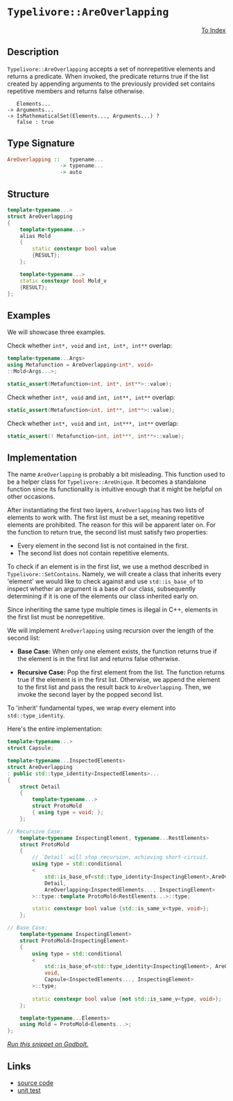 <!-- Copyright 2024 Feng Mofan
SPDX-License-Identifier: Apache-2.0 -->

# `Typelivore::AreOverlapping`

<p style='text-align: right;'><a href="../../../index.md#list-examinations-2">To Index</a></p>

## Description

`Typelivore::AreOverlapping` accepts a set of nonrepetitive elements and returns a predicate.
When invoked, the predicate returns true if the list created by appending arguments to the previously provided set contains repetitive members and returns false otherwise.

<pre><code>   Elements...
-> Arguments...
-> IsMathematicalSet(Elements..., Arguments...) ?
   false : true</code></pre>

## Type Signature

```Haskell
AreOverlapping ::   typename...
                 -> typename...
                 -> auto
```

## Structure

```C++
template<typename...>
struct AreOverlapping
{
    template<typename...>
    alias Mold
    {
        static constexpr bool value
        {RESULT};
    };

    template<typename...>
    static constexpr bool Mold_v 
    {RESULT};
};
```

## Examples

We will showcase three examples.

Check whether `int*, void` and `int, int*, int**` overlap:

```C++
template<typename...Args>
using Metafunction = AreOverlapping<int*, void>
::Mold<Args...>;

static_assert(Metafunction<int, int*, int**>::value);
```

Check whether `int*, void` and `int, int**, int**` overlap:

```C++
static_assert(Metafunction<int, int**, int**>::value);
```

Check whether `int*, void` and `int, int***, int**` overlap:

```C++
static_assert(! Metafunction<int, int***, int**>::value);
```

## Implementation

The name `AreOverlapping` is probably a bit misleading.
This function used to be a helper class for `Typelivore::AreUnique`.
It becomes a standalone function since its functionality is intuitive enough that it might be helpful on other occasions.

After instantiating the first two layers, `AreOverlapping` has two lists of elements to work with.
The first list must be a set, meaning repetitive elements are prohibited. The reason for this will be apparent later on.
For the function to return true, the second list must satisfy two properties:

- Every element in the second list is not contained in the first.
- The second list does not contain repetitive elements.

To check if an element is in the first list, we use a method described in `Typelivore::SetContains`.
Namely, we will create a class that inherits every 'element' we would like to check against and use `std::is_base_of` to inspect whether an argument is a base of our class, subsequently determining if it is one of the elements our class inherited early on.

Since inheriting the same type multiple times is illegal in C++, elements in the first list must be nonrepetitive.

We will implement `AreOverlapping` using recursion over the length of the second list:

- **Base Case:** When only one element exists, the function returns true if the element is in the first list and returns false otherwise.

- **Recursive Case:** Pop the first element from the list.
The function returns true if the element is in the first list.
Otherwise, we append the element to the first list and pass the result back to `AreOverlapping`.
Then, we invoke the second layer by the popped second list.

To 'inherit' fundamental types, we wrap every element into `std::type_identity`.

Here's the entire implementation:

```C++
template<typename...>
struct Capsule;

template<typename...InspectedElements>
struct AreOverlapping
: public std::type_identity<InspectedElements>...
{
    struct Detail
    {
        template<typename...>
        struct ProtoMold
        { using type = void; };
    };

// Recursive Case:
    template<typename InspectingElement, typename...RestElements>
    struct ProtoMold
    {
        // `Detail` will stop recursion, achieving short-circuit.
        using type = std::conditional
        <
            std::is_base_of<std::type_identity<InspectingElement>,AreOverlapping>::value, 
            Detail, 
            AreOverlapping<InspectedElements..., InspectingElement>
        >::type::template ProtoMold<RestElements...>::type;

        static constexpr bool value {std::is_same_v<type, void>};
    };

// Base Case:
    template<typename InspectingElement>
    struct ProtoMold<InspectingElement>
    {
        using type = std::conditional
        <
            std::is_base_of<std::type_identity<InspectingElement>, AreOverlapping>::value, 
            void,
            Capsule<InspectedElements..., InspectingElement>
        >::type;
        
        static constexpr bool value {not std::is_same_v<type, void>};
    };

    template<typename...Elements>
    using Mold = ProtoMold<Elements...>;
};
```

[*Run this snippet on Godbolt.*](https://godbolt.org/#z:OYLghAFBqd5QCxAYwPYBMCmBRdBLAF1QCcAaPECAMzwBtMA7AQwFtMQByARg9KtQYEAysib0QXACx8BBAKoBnTAAUAHpwAMvAFYTStJg1DIApACYAQuYukl9ZATwDKjdAGFUtAK4sGIAMykrgAyeAyYAHI%2BAEaYxCAArBqkAA6oCoRODB7evgGp6ZkCoeFRLLHxSbaY9o4CQgRMxAQ5Pn6BdpgOWQ1NBCWRMXGJyQqNza15HeP9YYPlw0kAlLaoXsTI7Bzm/mHI3lgA1Cb%2Bbl6OtIQAnifYJhoAgjt7B5jHpwRXKZgA%2BgTETEIClu9yeZl2DH2XiOJzcyDG6CwVBBj1BBEwLBSBnRsM%2B32YbAAdMSUQ8xsQvA5Dm4mCkFF56CcrKjHujMdjMLivoxWJhiYSAJIMBTfByYdDYehsQTA/x3R7kykEQ4PYiYADyADc4gYUikwsBQSBDikvNFLshDgiQCA8b88FhBNdYUKRV10RKpYwCLLsPzQSYAOzMh6HMNW/5Kw4AEUwjTooPDx2DiaT4bZWKYOI%2B3IJfJJctTaYjFKpymIqCIAFlPOgi2mgxZDl4MkZDnb3tHDprUA6mcno0z60HB/4Q6CAPQTw4AJS66wy2upTCUIHrGY5XPxvMOrtFjiMkox3tI7dzvP5c7GR%2BlPtJScVZYr1drw5Tj2LYanxwAbBpY/GtAmH%2BhwAO50LQEaoCkhxqsgC5ZKeTDIAgeCYJqBpWggJAEAAtMgeAbF4hCEvWSYtphHYnF21ooAI%2BB1MwQEfp%2BsJkZ%2BtF4AoPzRCuvyoMipy0XaPwOt6zqnHu7oGje3q3KQqoatqxC6vqRi3DampiF4mCnuxxYAYCtB6Sxn7hopWo6rSamGpJwr7uKskyvyp5Sd0h5eoI96sXKNp2n5GKZuihzlpWqA1rQdanFeBBOT6/q%2Bba3JDiyoYcY0jiWmgwroqoKTEIc0SoJ43baW8jacdxCi8j8mpbrp3a9lFdyBqOIZJiOKVPI834WHxy6ruugWbjm25sLu9nSR5x5eYWpkllGoUvpFLqTe5wBxd5YaNvpzatsAZ7fJ2EboDa2UMVkYi7Wx81mZVPF8T8AmwsJ3KiY6jifKtbrrZtcqnhZymqQaGkgFp3gNbtSY9g6pBQ%2BGNJ0gynJ2T9HpxQoLkTWjMmeQQW0NoldpdWZu1jFmeBZQIYyYHlBVFSV4M6cmFgMJWJ02lxPzVWwtX1aeMPNZ1Y5vm1AbzRuWYo24dp5vyGMExRbYRegx1LeFr6nBjCV3CLqKtV1k4AFQm6bZsTsbJsACrYEIVumxbPVm87RuO91YIQlCMKnNlmwpHec3u5L2Yy%2BeRLEqqwC%2BqCSsHVWcZMFQXiQoxx2A1Zeog6cYQEEbAtNaSNoq7CkeYwWuvjgqGWUz8K5KM0EDx40Scp1ksI56eOd54cXdG6DTOYEsXXk5ltcKPXBCNwnLfdAI7eCJ3ggm4vud94lA9D3rZLV8gY8TxAYBgIcTeJ8ns8MPPBAr6b19r9gmllZvFgcCstCcAkvB%2BBwWikKgnBuNYawVo1gbHKuCHgpACCaBfisAA1iAH8/hCQAA5kGBg0D%2BJIGh/BmGQWYAAnPg/QnBJC8BYBIDQyQv4/z/hwXgCgQDJCgd/F%2BpA4CwBgIgEAawCCmivhQCAaBMR0DiBEXknBVDIJ/LhH8khDjAGQJaKQhIzC8HFIQEgDo9D8EECIMQ7ApAyEEIoFQ6gWGkF0FwUgoEAQpE4DwV%2B79P7QN/pwdU5w%2BGHAEocSR0jZHyMUYcZRZhDgQA8MI%2BgBUdhcCWLwZhWgVgQCQEI/UkTyCUBSSI%2BIwApBmD4HQdExAGEQGiC46IYQmhXHsbwcpzBiBXHVNEbQ7pqmkCEbedUDBaBVPMVgaIXhgA0loLQBh3BeBYBYIYYA4hemEWktqUZP9abznRK0nONQXGXGiACepHgsAuP%2BHgchYzSDKSKkoWMkyjCXCMNAlYVADBRwAGpoVAuqfErSdHCFEOIQxXyTFqBcZY/QUyUCAMsPoPA0QGGQBWNBRiozcIImoqYSw1gzA0OUsQMSMKIArE6OfFwDB3CeDaHoEIcwygVD0GkDIjFJh%2BCsbSooDABhUuGFYgljFegTFJXkTlNRpL1BmGyoY8ROUzAZXocmzRRULHFfikBmwJCOI4B/Ug1DeC0J8VImRciFFKMkCo0JuANFRPAbEyBdyVgIEwEwLA8Q8WkHgZIJB%2BD/CBkkBoSQZhJB/g0AkH8RC34cFIaQch/guCEh/FwH8yD8HINjQkSQXAEjup/BqlxtD6GMKtSwxJnCkncI8ecdJgjUARNEeIjgTQWCakDLhJghx9hTKCfgwkUalkMU0adKxXy9G/OkP8pQgLzG6DyTY2k1TVXqs1a4jg7jeHnC8VQQ4tb62NubQYNsXB22dtCeE1JcRjjgjMJa%2BJrCi2ZLSQI69wx10NpbUYXdXBkg0FoIU4ppTzG1Mqa0399TGnNIcK09p3pOndJcX0gZQyRmtImVMmZP98BwUcAslxyz4KrJOeskNP8tk7KuHsrYP9DnHIgWc9ImBLmIYNHcvgjyFAvMwG8j5Jz%2B0/IMUO2QAKzE/3HSC25qKrAQq2biuF/ssiIuRf4aMwn0WYriNirA4nqi1CyESkluRGVBGJXK6lTLCj0r5Tp5ljF9McrU0KhgPKWgmelYK8%2BtmLPitsJK%2BzEq%2BguZVasdYyqYnELVc48x2qH2bqfQdXdHbCQaBNd281kbz3WtILa%2B1wwnUhrDRG9t3rAxpsDIGfwPq/UpszSFzgOamH0fYVwnhfCy13uIGItgnBa3%2BJYAoTUlpNRRY5GMNR8WtF9tkAOrjRj5Ajr4zofIk67FjJncFmhbiS3Km8W1uRHWuvdl61LMYB6K1HoS/4JL%2Ba2HJIO1khrF3Ilg2QHqWqu6fh9YILXYgLBZH5I/XEL9ZSKn1P/X9hpTSWknLA4ICDPTkOYH6YMsQcGTkIeuSR8ZczujofMZh84WwIG4c2VCwjxGDnYvI7wSjFyMS0duadh5TBnmvPeYwT5I3OMSG48YybQL8jbuMOCmwYn4ASYRZwCc1p5OWAxVqrFOKBdWcJRAVwUqrEUtKGKmlRmsiK4KHSrI3mBXqeFX0TXXKegisparzzvLtPStNyr%2BVPmFBKoMQtsrS2OBrre%2B1zr3Wdvoj2xAU1RAEsxLicl1LDrKCqqyyAAhhJ/D%2BASEkFNlC4%2BBjjS7rVFXbC5ovUsOBAQfwdq4AQorhCfyBi4OgqxIb/CLYz3QvNCTVWqPT/OkP%2BaVjKQyM4SQQA%3D%3D)

## Links

- [source code](../../../../conceptrodon/descend/typelivore/are_overlapping.hpp)
- [unit test](../../../../tests/unit/metafunctions/typelivore/are_overlapping.test.hpp)

